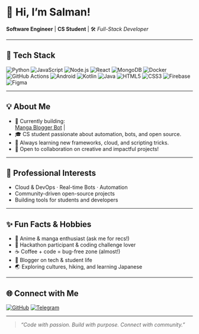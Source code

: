 # 👋 Hi, I’m Salman!

**Software Engineer** | **CS Student** | 🛠️ *Full-Stack Developer*

---

## 🚀 Tech Stack
![Python](https://img.shields.io/badge/-Python-3776AB?style=flat&logo=python&logoColor=white)
![JavaScript](https://img.shields.io/badge/-JavaScript-F7DF1E?style=flat&logo=javascript&logoColor=black)
![Node.js](https://img.shields.io/badge/-Node.js-339933?style=flat&logo=nodedotjs&logoColor=white)
![React](https://img.shields.io/badge/-React-61DAFB?style=flat&logo=react&logoColor=black)
![MongoDB](https://img.shields.io/badge/-MongoDB-47A248?style=flat&logo=mongodb&logoColor=white)
![Docker](https://img.shields.io/badge/-Docker-2496ED?style=flat&logo=docker&logoColor=white)
![GitHub Actions](https://img.shields.io/badge/-GitHub%20Actions-2088FF?style=flat&logo=github-actions&logoColor=white)
![Android](https://img.shields.io/badge/-Android-3DDC84?style=flat&logo=android&logoColor=white)
![Kotlin](https://img.shields.io/badge/-Kotlin-7F52FF?style=flat&logo=kotlin&logoColor=white)
![Java](https://img.shields.io/badge/-Java-007396?style=flat&logo=java&logoColor=white)
![HTML5](https://img.shields.io/badge/-HTML5-E34F26?style=flat&logo=html5&logoColor=white)
![CSS3](https://img.shields.io/badge/-CSS3-1572B6?style=flat&logo=css3&logoColor=white)
![Firebase](https://img.shields.io/badge/-Firebase-FFCA28?style=flat&logo=firebase&logoColor=black)
![Figma](https://img.shields.io/badge/-Figma-F24E1E?style=flat&logo=figma&logoColor=white)

---

## 💡 About Me

- 🔭 Currently building:  
   [Manga Blogger Bot](https://github.com/salman-dev-app/manga-blogger-bot) |
- 🎓 CS student passionate about automation, bots, and open source.
- 🧠 Always learning new frameworks, cloud, and scripting tricks.
- 🤝 Open to collaboration on creative and impactful projects!

---

## 🌱 Professional Interests

- Cloud & DevOps · Real-time Bots · Automation
- Community-driven open-source projects
- Building tools for students and developers

---

## ✨ Fun Facts & Hobbies

- 🐉 Anime & manga enthusiast (ask me for recs!)
- 🧩 Hackathon participant & coding challenge lover
- ☕ Coffee + code = bug-free zone (almost!)
- 📝 Blogger on tech & student life
- 🌏 Exploring cultures, hiking, and learning Japanese

---

## 🌐 Connect with Me

[![GitHub](https://img.shields.io/badge/-GitHub-181717?style=flat&logo=github&logoColor=white)](https://github.com/salman-dev-app)
[![Telegram](https://img.shields.io/badge/-Telegram-2CA5E0?style=flat&logo=telegram&logoColor=white)](https://t.me/Otakuosenpai)

---

> *“Code with passion. Build with purpose. Connect with community.”*
> 
